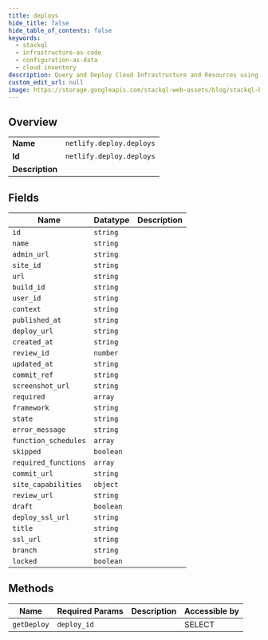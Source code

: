 ```yaml
---
title: deploys
hide_title: false
hide_table_of_contents: false
keywords:
  - stackql
  - infrastructure-as-code
  - configuration-as-data
  - cloud inventory
description: Query and Deploy Cloud Infrastructure and Resources using SQL
custom_edit_url: null
image: https://storage.googleapis.com/stackql-web-assets/blog/stackql-blog-post-featured-image.png
---
```

  
    

## Overview
<table><tbody>
<tr><td><b>Name</b></td><td><code>netlify.deploy.deploys</code></td></tr>
<tr><td><b>Id</b></td><td><code>netlify.deploy.deploys</code></td></tr>
<tr><td><b>Description</b></td><td></td></tr>
</tbody></table>

## Fields
| Name | Datatype | Description |
| ---- | -------- | ----------- |
| `id` | `string` |  |
| `name` | `string` |  |
| `admin_url` | `string` |  |
| `site_id` | `string` |  |
| `url` | `string` |  |
| `build_id` | `string` |  |
| `user_id` | `string` |  |
| `context` | `string` |  |
| `published_at` | `string` |  |
| `deploy_url` | `string` |  |
| `created_at` | `string` |  |
| `review_id` | `number` |  |
| `updated_at` | `string` |  |
| `commit_ref` | `string` |  |
| `screenshot_url` | `string` |  |
| `required` | `array` |  |
| `framework` | `string` |  |
| `state` | `string` |  |
| `error_message` | `string` |  |
| `function_schedules` | `array` |  |
| `skipped` | `boolean` |  |
| `required_functions` | `array` |  |
| `commit_url` | `string` |  |
| `site_capabilities` | `object` |  |
| `review_url` | `string` |  |
| `draft` | `boolean` |  |
| `deploy_ssl_url` | `string` |  |
| `title` | `string` |  |
| `ssl_url` | `string` |  |
| `branch` | `string` |  |
| `locked` | `boolean` |  |
## Methods
| Name | Required Params | Description | Accessible by |
| ---- | --------------- | ----------- | ------------- |
| `getDeploy` | `deploy_id` |  | SELECT |
